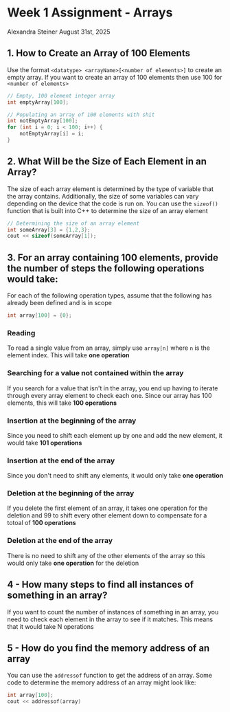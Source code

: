 # Week 1 Assignment - Arrays
Alexandra Steiner August 31st, 2025


## 1. How to Create an Array of 100 Elements
Use the format `<datatype> <arrayName>[<number of elements>]` to create an empty array. If you want to create an array of 100 elements then use 100 for `<number of elements>`
```cpp
// Empty, 100 element integer array
int emptyArray[100];

// Populating an array of 100 elements with shit
int notEmptyArray[100];
for (int i = 0; i < 100; i++) {
    notEmptyArray[i] = i;
}
```

## 2. What Will be the Size of Each Element in an Array?
The size of each array element is determined by the type of variable that the array contains. Additionally, the size of some variables can vary depending on the device that the code is run on. You can use the `sizeof()` function that is built into C++ to determine the size of an array element
```cpp
// Determining the size of an array element
int someArray[3] = {1,2,3};
cout << sizeof(someArray[1]);
```

## 3. For an array containing 100 elements, provide the number of steps the following operations would take:
For each of the following operation types, assume that the following has already been defined and is in scope
```cpp
int array[100] = {0};
```

### Reading
To read a single value from an array, simply use `array[n]` where `n` is the element index. This will take **one operation**

### Searching for a value not contained within the array
If you search for a value that isn't in the array, you end up having to iterate through every array element to check each one. Since our array has 100 elements, this will take **100 operations**

### Insertion at the beginning of the array
Since you need to shift each element up by one and add the new element, it would take **101 operations**

### Insertion at the end of the array
Since you don't need to shift any elements, it would only take **one operation**

### Deletion at the beginning of the array
If you delete the first element of an array, it takes one operation for the deletion and 99 to shift every other element down to compensate for a totoal of **100 operations**

### Deletion at the end of the array
There is no need to shift any of the other elements of the array so this would only take **one operation** for the deletion

## 4 - How many steps to find all instances of something in an array?
If you want to count the number of instances of something in an array, you need to check each element in the array to see if it matches. This means that it would take N operations

## 5 - How do you find the memory address of an array
You can use the `addressof` function to get the address of an array. Some code to determine the memory address of an array might look like:
```cpp
int array[100];
cout << addressof(array)
```



